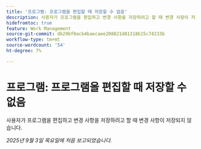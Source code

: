 ```yaml
---
title: '프로그램: 프로그램을 편집할 때 저장할 수 없음'
description: 사용자가 프로그램을 편집하고 변경 사항을 저장하려고 할 때 변경 사항이 저장되지 않습니다.
hidefromtoc: true
feature: Work Management
source-git-commit: db29bf0acb4baecaee208821d81318b15c74233b
workflow-type: tm+mt
source-wordcount: '54'
ht-degree: 7%

---
```



# 프로그램: 프로그램을 편집할 때 저장할 수 없음

사용자가 프로그램을 편집하고 변경 사항을 저장하려고 할 때 변경 사항이 저장되지 않습니다.

_2025년 9월 3일 목요일에 처음 보고되었습니다._

